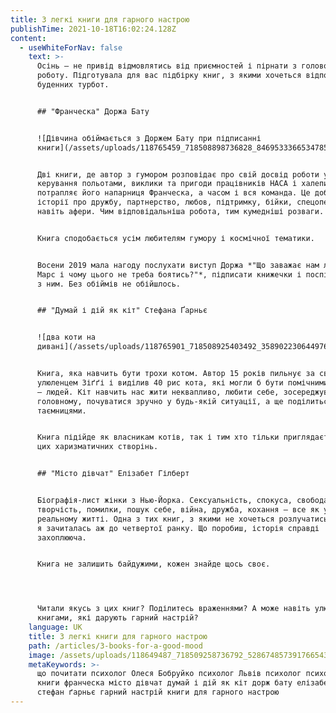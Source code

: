 ```yaml
---
title: 3 легкі книги для гарного настрою
publishTime: 2021-10-18T16:02:24.128Z
content:
  - useWhiteForNav: false
    text: >-
      Осінь – не привід відмовлятись від приємностей і пірнати з головою в
      роботу. Підготувала для вас підбірку книг, з якими хочеться відпочити від
      буденних турбот.⠀


      ## "Франческа" Доржа Бату 


      ![Дівчина обіймається з Доржем Бату при підписанні
      книги](/assets/uploads/118765459_718508898736828_846953336653478593_n.jpg)


      Дві книги, де автор з гумором розповідає про свій досвід роботи у Центрі
      керування польотами, виклики та пригоди працівників НАСА і халепи в які
      потрапляє його напарниця Франческа, а часом і вся команда. Це добрі
      історії про дружбу, партнерство, любов, підтримку, бійки, спецоперації і
      навіть афери. Чим відповідальніша робота, тим кумедніші розваги.


      Книга сподобається усім любителям гумору і космічної тематики.


      Восени 2019 мала нагоду послухати виступ Доржа *"Що заважає нам летіти на
      Марс і чому цього не треба боятись?"*, підписати книжечки і поспілкуватись
      з ним. Без обіймів не обійшлось.


      ## "Думай і дій як кіт" Стефана Ґарньє 


      ![два коти на
      дивані](/assets/uploads/118765901_718508925403492_3589022306449765142_n.jpg)


      Книга, яка навчить бути трохи котом. Автор 15 років пильнує за своїм
      улюленцем Зіґґі і виділив 40 рис кота, які могли б бути помічними для нас
      – людей. Кіт навчить нас жити неквапливо, любити себе, зосереджуватись на
      головному, почуватися зручно у будь-якій ситуації, а ще поділиться своїми
      таємницями.


      Книга підійде як власникам котів, так і тим хто тільки приглядається до
      цих харизматичних створінь.


      ## "Місто дівчат" Елізабет Гілберт 


      Біографія-лист жінки з Нью-Йорка. Сексуальність, спокуса, свобода,
      творчість, помилки, пошук себе, війна, дружба, кохання – все як у
      реальному житті. Одна з тих книг, з якими не хочеться розлучатись – якось
      я зачиталась аж до четвертої ранку. Що поробиш, історія справді
      захоплююча.


      Книга не залишить байдужими, кожен знайде щось своє.




      Читали якусь з цих книг? Поділитесь враженнями? А може навіть улюбленими
      книгами, які дарують гарний настрій?
    language: UK
    title: 3 легкі книги для гарного настрою
    path: /articles/3-books-for-a-good-mood
    image: /assets/uploads/118649487_718509258736792_5286748573917665434_n.jpg
    metaKeywords: >-
      що почитати психолог Олеся Бобруйко психолог Львів психолог психологія
      книги франческа місто дівчат думай і дій як кіт дорж бату елізабет ґілберт
      стефан ґарньє гарний настрій книги для гарного настрою
---
```

